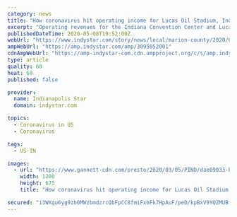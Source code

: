 ```yaml
---
category: news
title: "How coronavirus hit operating income for Lucas Oil Stadium, Indiana Convention Center"
excerpt: "Operating revenues for the Indiana Convention Center and Lucas Oil Stadium dropped by 60 percent in March, during coronavirus, compared to last year."
publishedDateTime: 2020-05-08T19:52:00Z
webUrl: "https://www.indystar.com/story/news/local/marion-county/2020/05/08/indianapolis-major-venues-operating-revenues-drop-coronavirus/3095052001/"
ampWebUrl: "https://amp.indystar.com/amp/3095052001"
cdnAmpWebUrl: "https://amp-indystar-com.cdn.ampproject.org/c/s/amp.indystar.com/amp/3095052001"
type: article
quality: 68
heat: 68
published: false

provider:
  name: Indianapolis Star
  domain: indystar.com

topics:
  - Coronavirus in US
  - Coronavirus

tags:
  - US-IN

images:
  - url: "https://www.gannett-cdn.com/presto/2020/03/05/PIND/dae09033-bb1f-4768-8fd7-54d21e04ab23-COVID_19_coronavirus_precautions_in_Indy_JRW01.JPG?auto=webp&crop=1999,1125,x0,y0&format=pjpg&width=1200"
    width: 1200
    height: 675
    title: "How coronavirus hit operating income for Lucas Oil Stadium, Indiana Convention Center"

secured: "i3WXqu6yg9zb0MWzbmdzrcQbFpCC8fmiFxbFk7HpAuF/peD/kpBxV9YQZMUBfOmvfB6YZUcFTeTgHGfDpcr5gojAyMr3MeeDNROj/KFMKBaYhVUyCHeiIH0jDqmErIKPWl06C9pg9IRKDbgnR8KLe+lS/VBGQHgqzBHrPAGVXj0tv80tibHGGGub613eYONl5OMLKPejDRE5ULQ10WXc63vzuV8ScuHvpgqNql5w3TR3Gjc7ERbd/pWz4PgDJzIKy/X1DsFcBI3k5M8fdkAqJUNR+yh260X/HzK1PrD/9d5n6gJ0jWefhEgvaxG48ZZpC5t+C+0YVDcIfoB/s4kzCAa0iX9zVqJFgfGZPm94AOJmIdAPhj/6Q7aJ0/VjrzIiYI8AFxvYzfs/pRAJ4zWOLLWc4hmMWs5jj33a6z+KeOrud6T9hJY4Sk7Hjz9sPMHeCVAe0PicLPCLH8CRwlu2w5quJZ/zUGXDDEAE/aeHRv4=;Raxn5lzpP5k/ptDY1Sprdg=="
---
```


